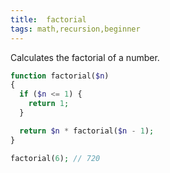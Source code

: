 ```yaml
---
title:  factorial
tags: math,recursion,beginner
---
```

Calculates the factorial of a number.

```php
function factorial($n)
{
  if ($n <= 1) {
    return 1;
  }

  return $n * factorial($n - 1);
}
```

```php
factorial(6); // 720
```
